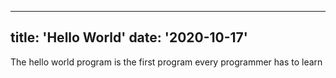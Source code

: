 
---
title: 'Hello World'
date: '2020-10-17'
---

The hello world program is the first program every programmer has to learn
